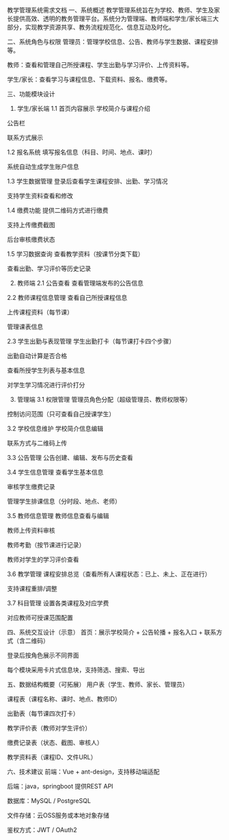 教学管理系统需求文档
一、系统概述
教学管理系统旨在为学校、教师、学生及家长提供高效、透明的教务管理平台。系统分为管理端、教师端和学生/家长端三大部分，实现教学资源共享、教务流程规范化、信息互动及时化。

二、系统角色与权限
管理员：管理学校信息、公告、教师与学生数据、课程安排等。

教师：查看和管理自己所授课程、学生出勤与学习评价、上传资料等。

学生/家长：查看学习与课程信息、下载资料、报名、缴费等。

三、功能模块设计
1. 学生/家长端
1.1 首页内容展示
学校简介与课程介绍

公告栏

联系方式展示

1.2 报名系统
填写报名信息（科目、时间、地点、课时）

系统自动生成学生账户信息

1.3 学生数据管理
登录后查看学生课程安排、出勤、学习情况

支持学生资料查看和修改

1.4 缴费功能
提供二维码方式进行缴费

支持上传缴费截图

后台审核缴费状态

1.5 学习数据查询
查看教学资料（按课节分类下载）

查看出勤、学习评价等历史记录

2. 教师端
2.1 公告查看
查看管理端发布的公告信息

2.2 教师课程信息管理
查看自己所授课程信息

上传课程资料（每节课）

管理课表信息

2.3 学生出勤与表现管理
学生出勤打卡（每节课打卡四个步骤）

出勤自动计算是否合格

查看所授学生列表与基本信息

对学生学习情况进行评价打分

3. 管理端
3.1 权限管理
管理员角色分配（超级管理员、教师权限等）

控制访问范围（只可查看自己授课学生）

3.2 学校信息维护
学校简介信息编辑

联系方式与二维码上传

3.3 公告管理
公告创建、编辑、发布与历史查看

3.4 学生信息管理
查看学生基本信息

审核学生缴费记录

管理学生排课信息（分时段、地点、老师）

3.5 教师信息管理
教师信息查看与编辑

教师上传资料审核

教师考勤（按节课进行记录）

教师对学生的学习评价查看

3.6 教学管理
课程安排总览（查看所有人课程状态：已上、未上、正在进行）

支持课程重排/调整

3.7 科目管理
设置各类课程及对应学费

对应教师可授课范围配置

四、系统交互设计（示意）
首页：展示学校简介 + 公告轮播 + 报名入口 + 联系方式（含二维码）

登录后按角色展示不同界面

每个模块采用卡片式信息块，支持筛选、搜索、导出

五、数据结构概要（可拓展）
用户表（学生、教师、家长、管理员）

课程表（课程名称、课时、地点、教师ID）

出勤表（每节课四次打卡）

教学评价表（教师对学生评价）

缴费记录表（状态、截图、审核人）

教学资料表（课程ID、文件URL）

六、技术建议
前端：Vue + ant-design，支持移动端适配

后端：java，springboot 提供REST API

数据库：MySQL / PostgreSQL

文件存储：云OSS服务或本地对象存储

鉴权方式：JWT / OAuth2